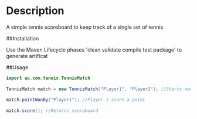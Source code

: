 # Description

A simple tennis scoreboard to keep track of a single set of tennis


##Installation

Use the Maven Lifecycle phases 'clean validate compile test package' to generate artificat

##Usage

```java
import au.com.tennis.TennisMatch
    
TennisMatch match = new TennisMatch("Player1", "Player2"); //Starts new game
    
match.pointWonBy("Player1"); //Player 1 score a point
    
match.score(); //Returns scoreboard
 
```
